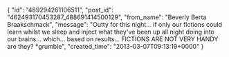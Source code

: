  {
   "id": "489294261106511",
   "post_id": "462493170453287_488691414500129",
   "from_name": "Beverly Berta Braakschmack",
   "message": "Outty for this night... if only our fictions could learn whilst we sleep and inject what they've been up all night doing into our brains... which... based on results... FICTIONS ARE NOT VERY HANDY are they? *grumble",
   "created_time": "2013-03-07T09:13:19+0000"
 }
